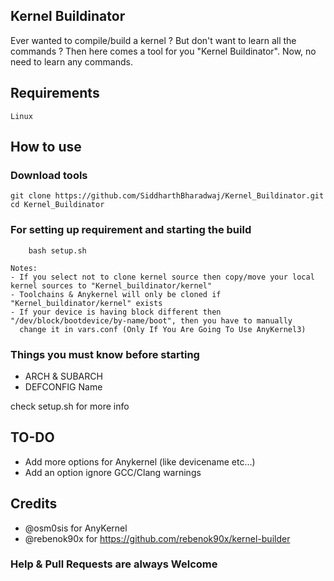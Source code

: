 ## Kernel Buildinator

Ever wanted to compile/build a kernel ? But don't want to learn all the commands ?
Then here comes a tool for you "Kernel Buildinator". Now, no need to learn any commands.

## Requirements
    Linux

## How to use

### Download tools
```
git clone https://github.com/SiddharthBharadwaj/Kernel_Buildinator.git
cd Kernel_Buildinator
```

### For setting up requirement and starting the build
```
    bash setup.sh
```
```
Notes:
- If you select not to clone kernel source then copy/move your local kernel sources to "Kernel_buildinator/kernel"
- Toolchains & Anykernel will only be cloned if "Kernel_buildinator/kernel" exists
- If your device is having block different then "/dev/block/bootdevice/by-name/boot", then you have to manually 
  change it in vars.conf (Only If You Are Going To Use AnyKernel3)
```

### Things you must know before starting

- ARCH & SUBARCH
- DEFCONFIG Name

check setup.sh for more info

## TO-DO

- Add more options for Anykernel (like devicename etc...)
- Add an option ignore GCC/Clang warnings

## Credits

- @osm0sis for AnyKernel
- @rebenok90x for https://github.com/rebenok90x/kernel-builder

### Help & Pull Requests are always Welcome

